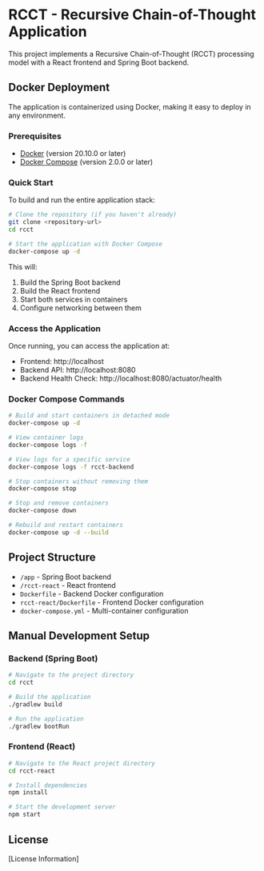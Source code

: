 # RCCT - Recursive Chain-of-Thought Application

This project implements a Recursive Chain-of-Thought (RCCT) processing model with a React frontend and Spring Boot backend.

## Docker Deployment

The application is containerized using Docker, making it easy to deploy in any environment.

### Prerequisites

- [Docker](https://www.docker.com/get-started) (version 20.10.0 or later)
- [Docker Compose](https://docs.docker.com/compose/install/) (version 2.0.0 or later)

### Quick Start

To build and run the entire application stack:

```bash
# Clone the repository (if you haven't already)
git clone <repository-url>
cd rcct

# Start the application with Docker Compose
docker-compose up -d
```

This will:
1. Build the Spring Boot backend
2. Build the React frontend
3. Start both services in containers
4. Configure networking between them

### Access the Application

Once running, you can access the application at:

- Frontend: http://localhost
- Backend API: http://localhost:8080
- Backend Health Check: http://localhost:8080/actuator/health

### Docker Compose Commands

```bash
# Build and start containers in detached mode
docker-compose up -d

# View container logs
docker-compose logs -f

# View logs for a specific service
docker-compose logs -f rcct-backend

# Stop containers without removing them
docker-compose stop

# Stop and remove containers
docker-compose down

# Rebuild and restart containers
docker-compose up -d --build
```

## Project Structure

- `/app` - Spring Boot backend
- `/rcct-react` - React frontend
- `Dockerfile` - Backend Docker configuration
- `rcct-react/Dockerfile` - Frontend Docker configuration
- `docker-compose.yml` - Multi-container configuration

## Manual Development Setup

### Backend (Spring Boot)

```bash
# Navigate to the project directory
cd rcct

# Build the application
./gradlew build

# Run the application
./gradlew bootRun
```

### Frontend (React)

```bash
# Navigate to the React project directory
cd rcct-react

# Install dependencies
npm install

# Start the development server
npm start
```

## License

[License Information]